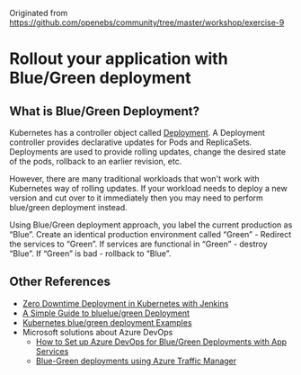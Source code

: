 Originated from https://github.com/openebs/community/tree/master/workshop/exercise-9
# Rollout your application with Blue/Green deployment

## What is Blue/Green Deployment?

Kubernetes has a controller object called [Deployment](https://kubernetes.io/docs/concepts/workloads/controllers/deployment/). 
A Deployment controller provides declarative updates for Pods and ReplicaSets.
Deployments are used to provide rolling updates, change the desired state of the pods, rollback to an earlier revision, etc.

However, there are many traditional workloads that won't work with Kubernetes way of rolling updates. 
If your workload needs to deploy a new version and cut over to it immediately then you may need to perform blue/green deployment instead.

Using Blue/Green deployment approach, you label the current production as “Blue”. Create an identical production environment called “Green” - Redirect the services to “Green”. 
If services are functional in “Green” - destroy “Blue”. If “Green” is bad - rollback to “Blue”.

## Other References
* [Zero Downtime Deployment in Kubernetes with Jenkins](https://kubernetes.io/blog/2018/04/30/zero-downtime-deployment-kubernetes-jenkins/)
* [A Simple Guide to bluelue/green Deployment](https://codefresh.io/learn/software-deployment/what-is-blue-green-deployment)
* [Kubernetes blue/green deployment Examples](https://github.com/ContainerSolutions/k8s-deployment-strategies/tree/master/blue-green)
* Microsoft solutions about Azure DevOps
  * [How to Set up Azure DevOps for Blue/Green Deployments with App Services](https://techgenix.com/azure-devops-bluegreen-deployments/) 
  * [Blue-Green deployments using Azure Traffic Manager](https://azure.microsoft.com/zh-tw/blog/blue-green-deployments-using-azure-traffic-manager/)
